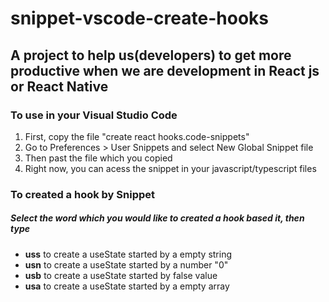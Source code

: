# snippet-vscode-create-hooks

## A project to help us(developers) to get more productive when we are development in React js or React Native
### To use in your Visual Studio Code 
1. First, copy the file "create react hooks.code-snippets"
2. Go to Preferences > User Snippets and select New Global Snippet file
3. Then past the file which you copied
4. Right now, you can acess the snippet in your javascript/typescript files


### To created a hook by Snippet 
##### Select the word which you would like to created a hook based it, then type
* **uss** to create a useState started by a empty string
* **usn** to create a useState started by a number "0"
* **usb** to create a useState started by false value
* **usa** to create a useState started by a empty array
